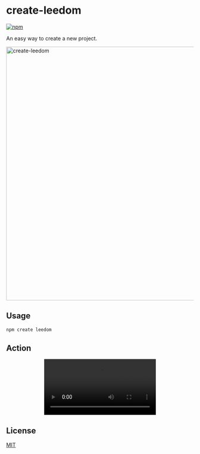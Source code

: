 # create-leedom

[![npm](https://img.shields.io/npm/v/create-leedom?color=333&label=)](https://www.npmjs.com/package/create-leedom)

An easy way to create a new project.

<img width="682" alt="create-leedom" src="https://github.com/leedomjs/create-leedom/assets/30711792/566603fe-18d6-40a1-b490-70371182a65d">

## Usage

```bash
npm create leedom
```

## Action
<div align="center">
  <video src="https://github.com/leedomjs/create-leedom/assets/30711792/9c293a06-8154-4405-b790-d29e77af8dbc" />
</div>

## License

[MIT](https://github.com/leedomjs/create-leedom/blob/main/LICENSE)
